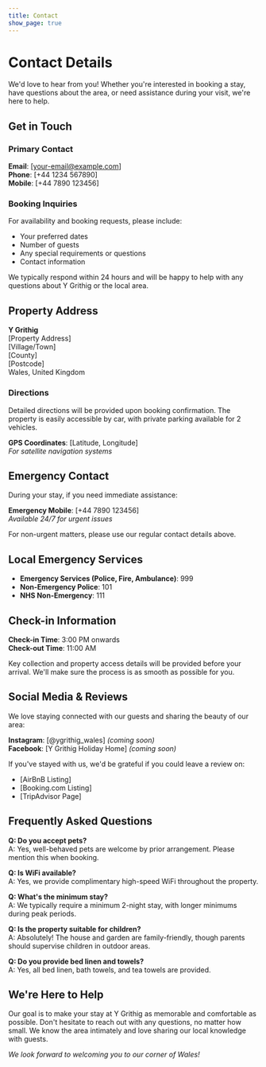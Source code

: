 ```yaml
---
title: Contact
show_page: true
---
```


# Contact Details

We'd love to hear from you! Whether you're interested in booking a stay, have questions about the area, or need assistance during your visit, we're here to help.

## Get in Touch

### Primary Contact
**Email**: [your-email@example.com]  
**Phone**: [+44 1234 567890]  
**Mobile**: [+44 7890 123456]

### Booking Inquiries
For availability and booking requests, please include:
- Your preferred dates
- Number of guests
- Any special requirements or questions
- Contact information

We typically respond within 24 hours and will be happy to help with any questions about Y Grithig or the local area.

## Property Address

**Y Grithig**  
[Property Address]  
[Village/Town]  
[County]  
[Postcode]  
Wales, United Kingdom

### Directions
Detailed directions will be provided upon booking confirmation. The property is easily accessible by car, with private parking available for 2 vehicles.

**GPS Coordinates**: [Latitude, Longitude]  
*For satellite navigation systems*

## Emergency Contact

During your stay, if you need immediate assistance:

**Emergency Mobile**: [+44 7890 123456]  
*Available 24/7 for urgent issues*

For non-urgent matters, please use our regular contact details above.

## Local Emergency Services

- **Emergency Services (Police, Fire, Ambulance)**: 999
- **Non-Emergency Police**: 101
- **NHS Non-Emergency**: 111

## Check-in Information

**Check-in Time**: 3:00 PM onwards  
**Check-out Time**: 11:00 AM  

Key collection and property access details will be provided before your arrival. We'll make sure the process is as smooth as possible for you.

## Social Media & Reviews

We love staying connected with our guests and sharing the beauty of our area:

**Instagram**: [@ygrithig_wales] *(coming soon)*  
**Facebook**: [Y Grithig Holiday Home] *(coming soon)*

If you've stayed with us, we'd be grateful if you could leave a review on:
- [AirBnB Listing]
- [Booking.com Listing]
- [TripAdvisor Page]

## Frequently Asked Questions

**Q: Do you accept pets?**  
A: Yes, well-behaved pets are welcome by prior arrangement. Please mention this when booking.

**Q: Is WiFi available?**  
A: Yes, we provide complimentary high-speed WiFi throughout the property.

**Q: What's the minimum stay?**  
A: We typically require a minimum 2-night stay, with longer minimums during peak periods.

**Q: Is the property suitable for children?**  
A: Absolutely! The house and garden are family-friendly, though parents should supervise children in outdoor areas.

**Q: Do you provide bed linen and towels?**  
A: Yes, all bed linen, bath towels, and tea towels are provided.

## We're Here to Help

Our goal is to make your stay at Y Grithig as memorable and comfortable as possible. Don't hesitate to reach out with any questions, no matter how small. We know the area intimately and love sharing our local knowledge with guests.

*We look forward to welcoming you to our corner of Wales!* 